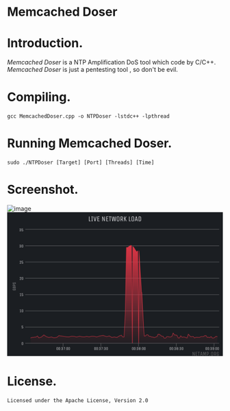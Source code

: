 Memcached Doser
===

Introduction.
===
*Memcached Doser* is a NTP Amplification DoS tool which code by C/C++.
*Memcached Doser* is just a pentesting tool , so don't be evil.

Compiling.
===
    gcc MemcachedDoser.cpp -o NTPDoser -lstdc++ -lpthread
Running Memcached Doser.
===
	sudo ./NTPDoser [Target] [Port] [Threads] [Time]
Screenshot.
===
![image](https://github.com/Lv-Max/MemCachedDoser/blob/master/screenshot/help.png)
![image](https://github.com/Lv-Max/MemCachedDoser/blob/master/screenshot/test.png)

License.
===
	Licensed under the Apache License, Version 2.0
